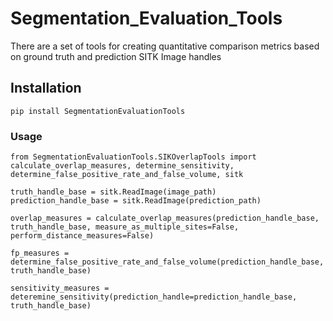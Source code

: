 # Segmentation_Evaluation_Tools
There are a set of tools for creating quantitative comparison metrics based on ground truth and prediction SITK Image handles

## Installation
    pip install SegmentationEvaluationTools

### Usage
    from SegmentationEvaluationTools.SIKOverlapTools import calculate_overlap_measures, determine_sensitivity, 
    determine_false_positive_rate_and_false_volume, sitk
    
    truth_handle_base = sitk.ReadImage(image_path)
    prediction_handle_base = sitk.ReadImage(prediction_path)
    
    overlap_measures = calculate_overlap_measures(prediction_handle_base, truth_handle_base, measure_as_multiple_sites=False, perform_distance_measures=False)
    
    fp_measures = determine_false_positive_rate_and_false_volume(prediction_handle_base, truth_handle_base)
    
    sensitivity_measures = deteremine_sensitivity(prediction_handle=prediction_handle_base, truth_handle_base)
